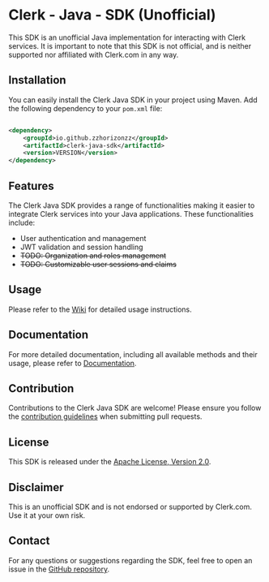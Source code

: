 # Clerk - Java - SDK (Unofficial)

This SDK is an unofficial Java implementation for interacting with Clerk services. It is important to note that this SDK
is not official, and is neither supported nor affiliated with Clerk.com in any way.

## Installation

You can easily install the Clerk Java SDK in your project using Maven. Add the following dependency to your `pom.xml`
file:

```xml

<dependency>
    <groupId>io.github.zzhorizonzz</groupId>
    <artifactId>clerk-java-sdk</artifactId>
    <version>VERSION</version>
</dependency>

```

## Features

The Clerk Java SDK provides a range of functionalities
making it easier to integrate Clerk services into your Java applications.
These functionalities include:

- User authentication and management
- JWT validation and session handling
- ~~TODO: Organization and roles management~~
- ~~TODO: Customizable user sessions and claims~~

## Usage

Please refer to the [Wiki](https://github.com/zZHorizonZz/clerk-java-sdk/wiki#installation) for detailed usage
instructions.

## Documentation

For more detailed documentation, including all available methods and their usage, please refer
to [Documentation](https://github.com/zZHorizonZz/clerk-java-sdk/wiki).

## Contribution

Contributions to the Clerk Java SDK are welcome! Please ensure you follow
the [contribution guidelines](LINK_TO_CONTRIBUTION_GUIDELINES) when submitting pull requests.

## License

This SDK is released under the [Apache License, Version 2.0](LICENSE).

## Disclaimer

This is an unofficial SDK and is not endorsed or supported by Clerk.com. Use it at your own risk.

## Contact

For any questions or suggestions regarding the SDK, feel free to open an issue in
the [GitHub repository](https://github.com/zZHorizonZz/clerk-java-sdk).
